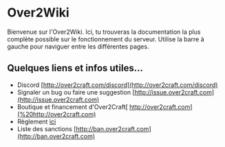 # Over2Wiki

Bienvenue sur l'Over2Wiki. Ici, tu trouveras la documentation la plus complète possible sur le fonctionnement du serveur. Utilise la barre à gauche pour naviguer entre les différentes pages.



## Quelques liens et infos utiles...

* Discord [http://over2craft.com/discord](http://over2craft.com/discord)
* Signaler un bug ou faire une suggestion [http://issue.over2craft.com](http://issue.over2craft.com)
* Boutique et financement d'Over2Craft[ http://over2craft.com](%20http://over2craft.com)
* Règlement [ici](reglements/reglement.md)
* Liste des sanctions [http://ban.over2craft.com](http://ban.over2craft.com)

